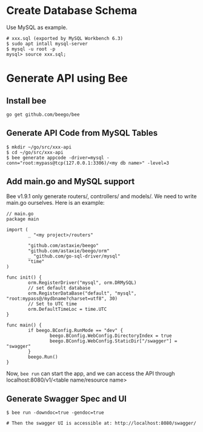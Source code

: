 # Create Database Schema
Use MySQL as example.
```
# xxx.sql (exported by MySQL Workbench 6.3)
$ sudo apt intall mysql-server
$ mysql -u root -p
mysql> source xxx.sql;
```

# Generate API using Bee
## Install bee
```
go get github.com/beego/bee
```

## Generate API Code from MySQL Tables
```
$ mkdir ~/go/src/xxx-api
$ cd ~/go/src/xxx-api
$ bee generate appcode -driver=mysql -conn="root:mypass@tcp(127.0.0.1:3306)/<my db name>" -level=3
```

## Add main.go and MySQL support
Bee v1.9.1 only generate routers/, controllers/ and models/. We need to write main.go ourselves. Here is an example:
```
// main.go
package main

import (
        _ "<my project>/routers"

        "github.com/astaxie/beego"
        "github.com/astaxie/beego/orm"
        _ "github.com/go-sql-driver/mysql"
        "time"
)

func init() {
        orm.RegisterDriver("mysql", orm.DRMySQL)
        // set default database
        orm.RegisterDataBase("default", "mysql", "root:mypass@/mydbname?charset=utf8", 30)
        // Set to UTC time
        orm.DefaultTimeLoc = time.UTC
}

func main() {
        if beego.BConfig.RunMode == "dev" {
                beego.BConfig.WebConfig.DirectoryIndex = true
                beego.BConfig.WebConfig.StaticDir["/swagger"] = "swagger"
        }
        beego.Run()
}
```
Now, ```bee run``` can start the app, and we can access the API through localhost:8080/v1/<table name/resource name>

## Generate Swagger Spec and UI
```
$ bee run -downdoc=true -gendoc=true

# Then the swagger UI is accessible at: http://localhost:8080/swagger/
```
